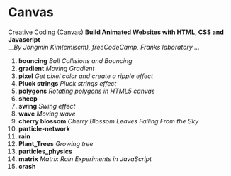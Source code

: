 # Canvas
Creative Coding (Canvas)
**Build Animated Websites with HTML, CSS and Javascript**  <br>__*By Jongmin Kim(cmiscm), freeCodeCamp, Franks laboratory ...*


1. **bouncing** *Ball Collisions and Bouncing*
2. **gradient** *Moving Gradient*
3. **pixel** *Get pixel color and create a ripple effect*
4. **Pluck strings** *Pluck strings effect*
5. **polygons** *Rotating polygons in HTML5 canvas*
6. **sheep**
7. **swing** *Swing effect*
8. **wave** *Moving wave*
9. **cherry blossom** *Cherry Blossom Leaves Falling From the Sky*
10. **particle-network**
11. **rain**
12. **Plant_Trees** *Growing tree*
13. **particles_physics**
14. **matrix** *Matrix Rain Experiments in JavaScript*
15. **crash**

